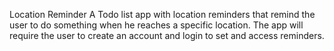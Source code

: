 Location Reminder
A Todo list app with location reminders that remind the user to do something when he reaches a specific location. The app will require the user to create an account and login to set and access reminders.
